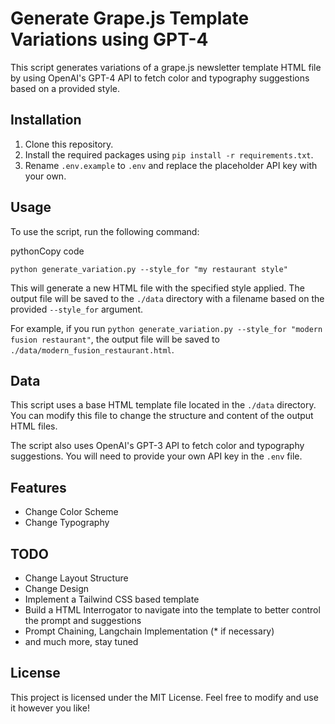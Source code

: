 Generate Grape.js Template Variations using GPT-4
==================

This script generates variations of a grape.js newsletter template HTML file by using OpenAI's GPT-4 API to fetch color and typography suggestions based on a provided style.

Installation
------------

1.  Clone this repository.
2.  Install the required packages using `pip install -r requirements.txt`.
3.  Rename `.env.example` to `.env` and replace the placeholder API key with your own.

Usage
-----

To use the script, run the following command:

pythonCopy code

`python generate_variation.py --style_for "my restaurant style"`

This will generate a new HTML file with the specified style applied. The output file will be saved to the `./data` directory with a filename based on the provided `--style_for` argument.

For example, if you run `python generate_variation.py --style_for "modern fusion restaurant"`, the output file will be saved to `./data/modern_fusion_restaurant.html`.

Data
----

This script uses a base HTML template file located in the `./data` directory. You can modify this file to change the structure and content of the output HTML files.

The script also uses OpenAI's GPT-3 API to fetch color and typography suggestions. You will need to provide your own API key in the `.env` file.

Features
--------

- Change Color Scheme
- Change Typography

TODO
----

- Change Layout Structure
- Change Design
- Implement a Tailwind CSS based template
- Build a HTML Interrogator to navigate into the template to better control the prompt and suggestions
- Prompt Chaining, Langchain Implementation (* if necessary)
- and much more, stay tuned

License
-------

This project is licensed under the MIT License. Feel free to modify and use it however you like!